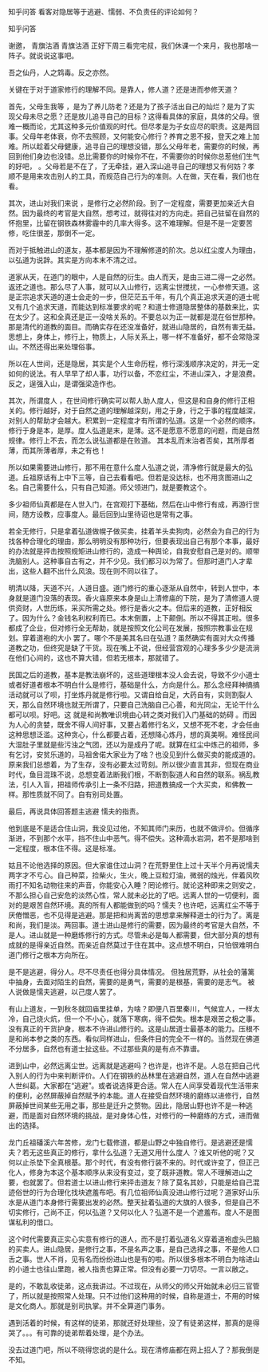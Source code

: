  
 知乎问答 看客对隐居等于逃避、懦弱、不负责任的评论如何？ 
 
 
 
 
 
 知乎问答 
 
 

 

 谢邀， 青旗沽酒 青旗沽酒 正好下周三看完宅叔，我们休课一个来月，我也那啥一阵子。就说说这事吧。

 

 吾之仙丹，人之鸩毒。反之亦然。 

 

 关键在于对于道家修行的理解不同。是靠人，修人道？还是进而参修天道？

 

 首先，父母生我等 ，是为了养儿防老？还是为了孩子活出自己的灿烂？是为了实现父母未尽之愿？还是放儿追寻自己的目标？这得看具体的家庭，具体的父母。很难一概而论，尤其这种多元价值观的时代。但尽孝是为子女应尽的职责。这是两回事。父母年老体衰，你不去照顾，又何能安心修行？养育之恩不报，登天之难上加难。所以趁着父母健康，追寻自己的理想没错，那么父母年老，需要你的时候，再回到他们身边也没错。总比需要你的时候你不在，不需要你的时候你总惹他们生气的好吧， 。父母若是不在了，了无牵挂，避入深山追寻自己的理想又有何妨？孝顺不是用来攻击别人的工具，而规范自己行为的准则。人在做，天在看，我们也在看。

 

 其次，进山对我们来说 ，是修行之必然阶段。到了一定程度，需要更加亲近大自然。因为最终的考官是大自然，想考过，就得往对的方向走。把自己驻留在自然的怀抱里，比留在钢铁森林雾霾中的几率大得多。这不难理解。但是不是一定要苦修，吃住很差，那倒不一定。

 

 而对于抵触进山的道友，基本都是因为不理解修道的阶次。总以红尘度人为理由，以弘道为说辞。其实是方向本末不清之过。

 

 道家从天，在道门的眼中，人是自然的衍生。由人而天，是由三进二得一之必然。返还之道也。那么尽了人事，就可以入山修行，远离尘世搅扰，一心参修天道。这是正宗追求天道的道士会走的一步，但茫茫五千年，有几个真正追求天道的道士呢 又有几个追求天道，而能达到标准要求的呢？和道士修道隐居整体的基数来比，实在太少了。这和全真还是正一没啥关系的。不要总以为正一就都是混在俗世那种。那是清代的道教的面目。而确实存在还没准备好，就进山隐居的，自然有害无益。思想上，身体上，修行上，物质上，人际关系上，哪一样不准备好，都不会常隐深山。不然还得出来处理俗事。 

 

 所以在人世间，还是隐居，其实是个人生命历程，修行深浅顺序决定的，并无一定如何的说法。有人早早了却人事，功行以备，不恋红尘，不进山深入，才是浪费。反之，逞强入山，是谓强梁造作也。 

 

 其次，所谓度人 ，在世间修行确实可以帮人助人度人，但这是和自身的修行正相关的。修行越好，对于自然之道的理解越深刻，用之于身，行之于事的程度越深，对别人的帮助才会越大。积累到一定程度才有所谓的弘道。这是一个必然的顺序。修行于身是本，是厚。度人弘道是末，是薄。这不是愿意不愿意的问题，而是自然规律。修行上不去，而怎么说弘道都是在败道。 其本乱而末治者否矣，其所厚者薄，而其所薄者厚，未之有也！ 

 

 所以如果需要进山修行，那不用在意什么度人弘道之说，清净修行就是最大的弘道。丘祖原话有上中下三等，自己去看看吧。但若是没达标，也不用贪图进山之名。自己需要什么，只有自己知道。师父领进门，就是要教这个。

 

 多少祖师仙真都是在人世入门，在宫观打下基础，然后在山中修行有成，再游行世间，随方设教，应事度人。最后回到山里待诏也是常有之事。

 

 若全无修行，只是拿着弘道做幌子做买卖，挂着羊头卖狗肉，必然会为自己的行为找各种合理化的理由，那么明明没有那种功行，但要表现出自己有那个本事，最好的办法就是抨击按照规矩进山修行的，造成一种舆论，自我安慰自己是对的。顺带洗脑别人。这种事自古有之，并不少见。我们都习以为常了。但那时道门人才辈出，这些人翻不出什么风浪。现在则不同以往了。

 

 明清以降，天道不兴，人道日盛。道门修行的重心逐渐从自然中，转到人世中，本身就是道门没落的表现。香火庙原来本身是山上清修庙的下院，是为了清修道人提供资财，人世历练，采买所需之处。修行是香火之本。但后来的道教，正好相反了。因为什么？金钱名利权利而已。本末倒置，上下颠倒。所以不得其正啦。很多都成了企业，但对修行全无帮助，就是按照文化公司在发展，按照宗教事业在规划。穿着道袍的大小 罢了。哪个不是美其名曰在弘道？虽然确实有面对大众传播道教之功，但终究是缺了干货。现在嘴上不说，但经营宫观的心理多多少少是流淌在他们心间的，这也不算大错，但若无根本，那就错了。

 

 民国之后的道教，基本是教法崩坏的，这些道理根本没人会去说，导致不少小道士或者好道者根本不明白什么是修行，基础是什么，方向是什么。那么念经拜神搞搞活动就可以了呗，打坐炼丹就是修行啦。又谓自给自足，大药自有，实则割裂人天，那么自然环境也就无所谓了，只要自己洗脑自己心善，和光同尘，无论干什么都可以呗。好吧。这 就是和尚教唯识境由心转之类对我们入门基础的妨碍 。而因为人心的贪婪，既舍不得人间好事，又要占着修行名义，又想不死不老，才会任由这种思想泛滥。这种贪心，什么都要占着，还想降心炼丹，想的真美啊。难怪民间大湿肚子里就是些污浊之气团，还以为是成丹了呢。就算在红尘中炼己的祖师，多有乞讨，安贫乐道的，马祖舍偌大家业为了啥？也没见到什么做买卖的能成道的。原来我们总想着，为了生存，没有必要太过苛刻。所以很少直言其非，但现在商业时代，鱼目混珠不说，总想变着法断我们根，不断割裂道人和自然的联系。祸乱教法，引人入盲，把祖师传承引上一条不归路，把道教搞成一个大买卖，和佛教一样。那性质就不同了。自有别司处置。

 

 最后，再说具体回答题主逃避 懦夫的指责。 

 

 他到底是不是适合住山洞，我没见过他，不知其师门来历，也就不做评价。但循序渐进，不到那个水平，挡不住山中恶气。得不偿失。这种滴水岩洞，若不是那啥到一定程度，根本住不得。这是标准。

 

 姑且不论他选择的原因。但大家谁住过山洞？在荒野里住上过十天半个月再说懦夫两字才不亏心。自己种菜，捡柴火，生火，晚上豆粒灯油，微弱的烛光，伴着风吹雨打不知名动物往来的声音，你能安心入睡？罔论修行。就论这种即来之则安之，不那么担心自己安危的淡然心性，常人就未必比的了吧。远离人世的一切便利，面对的是艰苦自然环境。真的所有人都能做到的吗？懦夫？也许吧，远离红尘不等于厌倦憎恶，也不见得是逃避。那是把和尚离苦的思想拿来解释道士的行为了。离是和尚，我们是淡。两回事。道士进山是修行的需要，因为最终的考官是大自然，不是人。进山就是一种磨练修行的方式。尽管未必是每人都需要，但大部分真的想有成就的是得亲近自然。而亲近自然莫过于住在其中。这点想不明白，只怕很难明白道门修行之根本方向所在。

 

 是不是逃避，得分人。尽不尽责任也得分具体情况。 但独居荒野，从社会的藩篱中抽身，去面对陌生的自然，需要的是勇气，需要的是根基，需要的是志气。 被人说做是懦夫逃避，以己度人罢了。

 

 有山上道友，一到秋冬就回庙里挂单，为啥？即便八百里秦川，气候宜人，一样太冷，自己烧火炕，但一个不小心，就落下寒病，得不偿失。根本是艰苦之极之事。没有真正的干货护身，根本不许进山修行的。这是山居道士最基本的能力。压根不是和尚本参之类的东西。看似同样进山，但条件目的完全不一样的。当然现在佛道不分居多，自然也有道士扯这些。不过那些真的是有点不靠谱。

 

 进到山中，必然远离尘世。远离就是逃避吗？也许是，也许不是。人总在把自己代入别人的行为中来判断评价。人们在钢铁的丛林里在逃避自然，道人在自然中逃避人世纠葛。大家都在“逃避”。或者说选择更合适。常人在人间享受着现代生活带来的便利，必然屏蔽掉自然赋予的本能。道人在接受自然环境的磨练以进修行，自然屏蔽掉世间某些无用之事，那些是迁升之赘物。因此，隐居山野也许不是一种逃避，而是面对自然环境的挑战，是对身体心性，对修行的一种磨练的方式，进而做出的选择。

 

 龙门丘祖磻溪六年苦修，龙门七载修道，都是山野之中独自修行。是逃避还是懦夫？若无这些真正的修行，拿什么弘道？无道又用什么度人 ？谁又听他的呢？又何以止杀垫下全真根基。那个时代，有没有修行装不来的。时代或许变了，但正己化人，修身为本这个基本顺序从来没有变过，变了既非道教。常人不理解进山之要，也就罢了。但若道士以进山修行来抨击道友？除了莫名其妙，只能是给自己混迹俗世的行为合理化找块遮羞布吧。有几位祖师仙真没进山修行过呢？道家好山乐水是从道门本身修行需要出发的必然。整天扯着弘道的大旗的人很多，但是自己不切实修行，己尚不正，何以弘道？又何以化人？弘道不是一个遮羞布。度人不是图谋私利的借口。

 

 这个时代需要真正实心实意有修行的道人，而不是打着弘道名义穿着道袍虚头巴脑的买卖人。进山隐居，是修行之事，不是名声之事，是自己选择之事，不是他人口舌之事。世人不肖，见有名而纷纷进山也是有的啦。所以很多根本不明白为啥进山的小道士也往山里跑，被人指责也算正常。但没有必要一刀切尽。一言以敝之。

 

 是的，不敢乱收徒弟，这点我讲过。不过现在，从师父的师父开始就未必归三官管了，所以就是按照常人处理。只不过他们这种用的时候，自称是道士，不用的时候是文化商人。那就是别司执掌。并不全算道门事务。

 遇到活着的时候，有这样的徒弟，那就还好处理些，没了有徒弟这样，那真的是得哭了。。。有可靠的徒弟帮着处理，是个办法。

 

 没去过道门吧，所以不晓得您说的是什么。现在清修庙都在网上招人了？那我倒是不知。 